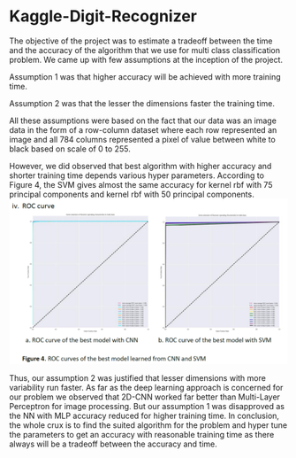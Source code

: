 # Kaggle-Digit-Recognizer
The objective of the project was to estimate a tradeoff between the time and the accuracy of the algorithm that we use for multi class classification problem. We came up with few assumptions at the inception of the project. 

Assumption 1 was that higher accuracy will be achieved with more training time.

Assumption 2 was that the lesser the dimensions faster the training time. 

All these assumptions were based on the fact that our data was an image data in the form of a row-column dataset where each row represented an image and all 784 columns represented a pixel of value between white to black based on scale of 0 to 255.

However, we did observed that best algorithm with higher accuracy and shorter training time depends various hyper parameters. According to Figure 4, the SVM gives almost the same accuracy for kernel rbf with 75 principal components and kernel rbf with 50 principal components.
![Figure 4 ](https://github.com/taniyariar/Kaggle-Digit-Recognizer/blob/master/fig4.PNG)

Thus, our assumption 2 was justified that lesser dimensions with more variability run faster. As far as the deep learning approach is concerned for our problem we observed that 2D-CNN worked far better than Multi-Layer Perceptron for image processing. 
But our assumption 1 was disapproved as the NN with MLP accuracy reduced for higher training time. 
In conclusion, the whole crux is to find the suited algorithm for the problem and hyper tune the parameters to get an accuracy with reasonable training time as there always will be a tradeoff between the accuracy and time.
